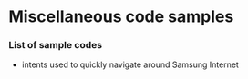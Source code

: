 # Miscellaneous code samples

### List of sample codes

 - intents used to quickly navigate around Samsung Internet
